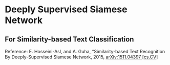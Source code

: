 # Deeply Supervised Siamese Network
## For Similarity-based Text Classification

Reference:
E. Hosseini-Asl, and A. Guha, “Similarity-based Text Recognition By Deeply-Supervised Siamese Network, 2015, [arXiv:1511.04397 [cs.CV]](http://arxiv.org/abs/1511.04397)
